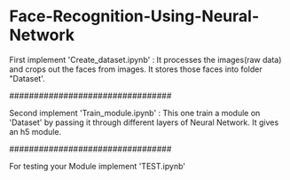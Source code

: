 # Face-Recognition-Using-Neural-Network

First implement 'Create_dataset.ipynb' :
It processes the images(raw data) and crops out the faces from images. It stores those faces into folder "Dataset'.

#################################

Second implement 'Train_module.ipynb' :
This one train a module on 'Dataset' by passing it through different layers of Neural Network. It gives an h5 module.

#################################

For testing your Module implement 'TEST.ipynb'

